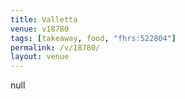 ```yaml
---
title: Valletta
venue: v18780
tags: [takeaway, food, "fhrs:522804"]
permalink: /v/18780/
layout: venue
---
```

null
